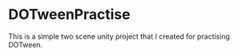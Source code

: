 # DOTweenPractise


This is a simple two scene unity project that I created for practising DOTween.
